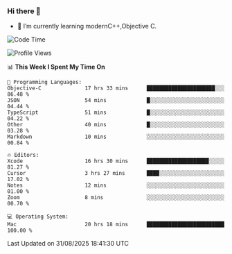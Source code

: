 ### Hi there 👋
- 🌱 I’m currently learning modernC++,Objective C.
<!--
**Asukaki7/Asukaki7** is a ✨ _special_ ✨ repository because its `README.md` (this file) appears on your GitHub profile.

Here are some ideas to get you started:

- 🔭 I’m currently working on ...
- 🌱 I’m currently learning ...
- 👯 I’m looking to collaborate on ...
- 🤔 I’m looking for help with ...
- 💬 Ask me about ...
- 📫 How to reach me: ...
- 😄 Pronouns: ...
- ⚡ Fun fact: ...
-->
<!--START_SECTION:waka-->
![Code Time](http://img.shields.io/badge/Code%20Time-713%20hrs%202%20mins-blue)

![Profile Views](http://img.shields.io/badge/Profile%20Views-0-blue)

📊 **This Week I Spent My Time On** 

```text
💬 Programming Languages: 
Objective-C              17 hrs 33 mins      ██████████████████████░░░   86.48 % 
JSON                     54 mins             █░░░░░░░░░░░░░░░░░░░░░░░░   04.44 % 
TypeScript               51 mins             █░░░░░░░░░░░░░░░░░░░░░░░░   04.22 % 
Other                    40 mins             █░░░░░░░░░░░░░░░░░░░░░░░░   03.28 % 
Markdown                 10 mins             ░░░░░░░░░░░░░░░░░░░░░░░░░   00.84 % 

🔥 Editors: 
Xcode                    16 hrs 30 mins      ████████████████████░░░░░   81.27 % 
Cursor                   3 hrs 27 mins       ████░░░░░░░░░░░░░░░░░░░░░   17.02 % 
Notes                    12 mins             ░░░░░░░░░░░░░░░░░░░░░░░░░   01.00 % 
Zoom                     8 mins              ░░░░░░░░░░░░░░░░░░░░░░░░░   00.70 % 

💻 Operating System: 
Mac                      20 hrs 18 mins      █████████████████████████   100.00 % 
```


 Last Updated on 31/08/2025 18:41:30 UTC
<!--END_SECTION:waka-->
